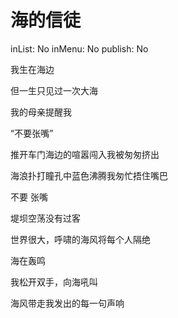 # 海的信徒

inList: No
inMenu: No
publish: No

我生在海边

但一生只见过一次大海

我的母亲提醒我

“不要张嘴”

推开车门海边的喧嚣闯入我被匆匆挤出

海浪扑打瞳孔中蓝色沸腾我匆忙捂住嘴巴

不要  张嘴

堤坝空荡没有过客

世界很大，呼啸的海风将每个人隔绝

海在轰鸣

我松开双手，向海吼叫

海风带走我发出的每一句声响